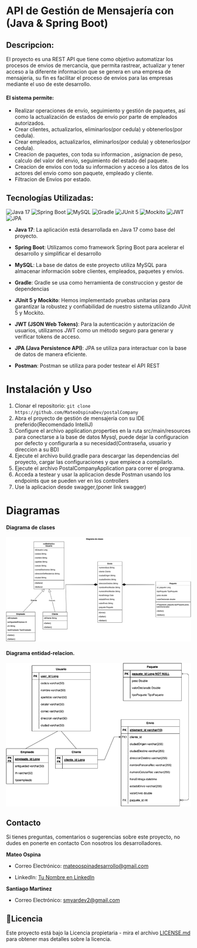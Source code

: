 # API de Gestión de Mensajería con  (Java & Spring Boot)
## Descripcion:
El proyecto es una REST API que tiene como objetivo automatizar los procesos de envios de mercancia, que permita rastrear, actualizar y tener acceso a la diferente informacion que se genera en una empresa de mensajeria, su fin es facilitar el proceso de envios para las empresas mediante el uso de este desarrollo.

#### El sistema permite:
- Realizar operaciones de envío, seguimiento y gestión de paquetes, así como la actualización de estados de envío por parte de empleados autorizados.
- Crear clientes, actualizarlos, eliminarlos(por cedula) y obtenerlos(por cedula).
- Crear empleados, actualizarlos, eliminarlos(por cedula) y obtenerlos(por cedula).
- Creacion de paquetes, con toda su informacion , asignacion de peso, calculo del valor del envio, seguimiento del estado del paquete.
- Creacion de envios con toda su informacion y acceso a los datos de los actores del envio como son paquete, empleado y cliente.
- Filtracion de Envios por estado.

## Tecnologías Utilizadas:


![Java 17](https://img.shields.io/badge/Java-17-red?style=for-the-badge&logo=java)
![Spring Boot](https://img.shields.io/badge/Spring%20Boot-3.1.3-green?style=for-the-badge&logo=spring)
![MySQL](https://img.shields.io/badge/MySQL-Database-blue?style=for-the-badge&logo=mysql)
![Gradle](https://img.shields.io/badge/Gradle-Build%20Tool-green?style=for-the-badge&logo=gradle)
![JUnit 5](https://img.shields.io/badge/JUnit%205-Testing-brightgreen?style=for-the-badge&logo=junit)
![Mockito](https://img.shields.io/badge/Mockito-Testing-orange?style=for-the-badge&logo=mockito)
![JWT](https://img.shields.io/badge/JWT-Authentication%20Token-yellow?style=for-the-badge&logo=jwt)
![JPA](https://img.shields.io/badge/JPA-Persistence%20API-blueviolet?style=for-the-badge&logo=jpa)

- **Java 17**: La aplicación está desarrollada en Java 17 como base del proyecto.

- **Spring Boot**: Utilizamos como framework Spring Boot para acelerar el desarrollo y simplificar el desarrollo

- **MySQL**: La base de datos de este proyecto utiliza MySQL para almacenar información sobre clientes, empleados, paquetes y envíos.

- **Gradle**: Gradle se usa como herramienta de construccion y gestor de dependencias

- **JUnit 5 y Mockito**: Hemos implementado pruebas unitarias para garantizar la robustez y confiabilidad de nuestro sistema utilizando JUnit 5 y Mockito.

- **JWT (JSON Web Tokens)**: Para la autenticación y autorización de usuarios, utilizamos JWT como un método seguro para generar y verificar tokens de acceso.

- **JPA (Java Persistence API)**: JPA se utiliza para interactuar con la base de datos de manera eficiente.

- **Postman**: Postman se utiliza para poder testear el API REST

# Instalación y Uso


1. Clonar el repositorio: `git clone https://github.com/MateoOspinaDev/postalCompany`
2. Abra el proyecto de gestión de mensajería con su IDE preferido(Recomendado IntelliJ)
3. Configure el archivo application.properties en la ruta src/main/resources para conectarse a la base de datos Mysql, puede dejar la configuracion por defecto y configurarla a su necesidad(Contraseña, usuario y direccion a su BD)
4. Ejecute el archivo build.gradle para descargar las dependencias del proyecto, cargar las configuraciones y que empiece a compilarlo.
5. Ejecute el archivo PostalCompanyApplication para correr el programa.
6. Acceda a testear y usar la aplicacion desde Postman usando los endpoints que se pueden ver en los controllers
7. Use la aplicacion desde swagger,(poner link swagger)

# Diagramas
#### Diagrama de clases
![Diagrama de clases](https://github.com/MateoOspinaDev/postalCompany/blob/master/diagramas/clasesProyecto.drawio.png?raw=true)

#### Diagrama entidad-relacion.
![Diagrama_entidad_relacion](https://github.com/MateoOspinaDev/postalCompany/blob/master/diagramas/entidades.drawio.png?raw=true)

## Contacto

Si tienes preguntas, comentarios o sugerencias sobre este proyecto, no dudes en ponerte en contacto Con nosotros los desarrolladores.

**Mateo Ospina**
- Correo Electrónico: mateoospinadesarrollo@gmail.com

- LinkedIn: [Tu Nombre en LinkedIn](https://www.linkedin.com/in/tunombre/)

**Santiago Martinez**
- Correo Electrónico: smyardev2@gmail.com


## 📃Licencia
Este proyecto está bajo la Licencia propietaria - mira el archivo [LICENSE.md](license.md) para obtener mas detalles sobre la licencia.


